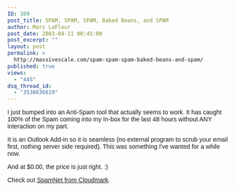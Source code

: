 ```yaml
---
ID: 389
post_title: SPAM, SPAM, SPAM, Baked Beans, and SPAM
author: Marc LaFleur
post_date: 2003-04-11 00:45:00
post_excerpt: ""
layout: post
permalink: >
  http://massivescale.com/spam-spam-spam-baked-beans-and-spam/
published: true
views:
  - "445"
dsq_thread_id:
  - "3538636619"
---
```

<P><FONT face=Arial>I just bumped into an Anti-Spam tool that actually seems to work. It has caught 100% of the Spam coming into my In-box for the last 48 hours without ANY interaction on my part. </FONT></P>
<P><FONT face=Arial>It is an Outlook Add-in so it is seamless (no external program to scrub your email first, nothing server side required). This was something I've wanted for a while now.</FONT></P>
<P><FONT face=Arial>And at $0.00, the price is just right. :)</FONT></P>
<P><FONT face=Arial>Check out <A href="http://www.cloudmark.com/products/spamnet/">SpamNet from Cloudmark</A>. <BR></P></FONT>